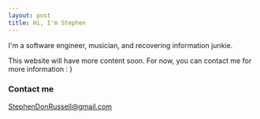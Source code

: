 ```yaml
---
layout: post
title: Hi, I'm Stephen
---
```

I'm a software engineer, musician, and recovering information junkie.

This website will have more content soon. For now, you can contact me for more information : )

### Contact me

[StephenDonRussell@gmail.com](mailto:StephenDonRussell@gmail.com)
